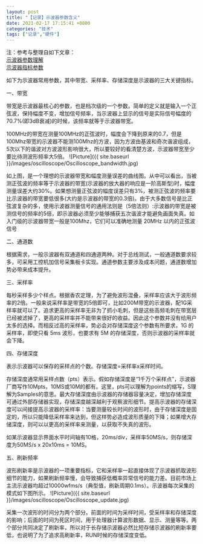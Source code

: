 ```yaml
---
layout: post
title: "【记录】示波器参数含义"
date: 2021-02-17 17:15:41 +0800
categories: "技术"
tags: ["记录","硬件"]
---
```

注：参考与整理自如下文章：<br>
[示波器参数理解](https://blog.csdn.net/qlexcel/article/details/73770804)<br>
[示波器指标参数](https://blog.csdn.net/leosynen/article/details/103463979)<br>

如下为示波器常用参数，其中带宽、采样率、存储深度是示波器的三大关键指标。

一、带宽

带宽是示波器最核心的参数，也是档次级的一个参数。简单的定义就是输入一个正弦波，保持幅度不变，增加信号频率，当示波器上显示的信号是实际信号幅度的70.7%(即3dB衰减)的时候，该频率就等于示波器带宽。

100MHz的带宽在测量100MHz的正弦波时，幅度会下降到原来的0.7，但是100Mhz带宽的示波器不能测100Mhz的方波，因为方波由基波和奇次谐波组成，5次以下的谐波对方波波形影响很大，所以要较好的看清楚方波，示波器带宽至少要比待测波形频率大5倍。
![Picture]({{ site.baseurl }}/images/oscilloscope/Oscilloscope_bandwidth.jpg)<br>

如上图，是一个理想的示波器带宽和幅度测量误差的曲线图。从中可以看出，当被测正弦波的频率等于示波器的带宽(示波器的放大器的响应是一阶高斯型)时，幅度测量误差大约30%。如果想测量正弦波的幅度误差只有3%，被测正弦波的频率要比示波器的带宽要低很多(大约是示波器的带宽的0.3倍)。由于大多数信号是比正弦波复杂的多，使用示波器测量信号的通用法则是（5倍法则）:示波器的带宽是被测信号的频率的5倍，即示波器必须至少能够捕获五次谐波才能避免画面失真。如入门级的示波器带宽一般是100Mhz，它们可以准确地测量 20MHz 以内的正弦波信号

二、通道数

根据需求，一般示波器有双通道和四通道两种。对于总线测试，一般通道数要求较多，可采用工控机加信号采集板卡实现。通道参数主要涉及成本问题，通道数增加势必带来成本提升。

三、采样率

每秒采样多少个样点。根据香农定理，为了避免波形混叠，采样率应该大于波形频率的2倍。一般来说采样率是带宽的5倍即可，比如200M带宽的示波器，配1G采样率就可以了。追求更高的采样率无非为了抓小毛刺，但是这些高频毛刺在带宽层已经被滤掉了，更高的采样率并不能带来很好的收益。因此这个参数并没有给用户太多的选择。而相反过高的采样率，势必会对存储深度这个参数有所要求，1G 的采样率，即使只看 5ms 波形，也要求有 5M 的存储深度，否则示波器的采样率就会下降。

四、存储深度

表示示波器可以保存的采样点的个数。存储深度=采样率x采样时间。

存储深度通常用采样点数（pts）表示。假如存储深度是“1千万个采样点”，示波器厂商写作10Mpts，10MS或10M的都有。这里，pts可以理解为points的缩写，S理解为Samples的意思。最大存储深度由示波器的存储器容量决定，增加存储深度可通过外部存储器实现，存储深度越深越利于观察波形细节。提高示波器的存储深度可以间接提高示波器的采样率：当要测量较长时间的波形时，由于存储深度是固定的，所以只能降低采样率来达到，但这样势必造成波形质量的下降；如果增大存储深度，则可以以更高的采样率来测量，以获取不失真的波形。

如某示波器显示界面水平时间轴有10格，20ms/div，采样率50MS/s，则存储深度为50MS/s x 20x10ms = 10MS。

五、刷新频率

波形刷新率是示波器的一项重要指标，它和采样率一起直接体现了示波器抓取波形细节的能力，如果刷新频率慢，会导致捕获低概率异常信号的能力差。目前市场上主流示波器均超过10000wfms/s（典型值，刷新周期0.1ms）。示波器每次采集的模式如下图所示。
![Picture]({{ site.baseurl }}/images/oscilloscope/Oscilloscope_update.jpg)<br>

采集一次波形的时间分为两个部分。前面的时间为采样时间，受采样率和存储深度的影响；后面的时间为死区时间，用于处理器计算波形数据、显示、测量等等。两个部分共同决定了刷新率，所以对于长存储示波器必然比短存储示波器的刷新率要低，也说明了为了追求高刷新率，RUN时候的存储深度变低。
